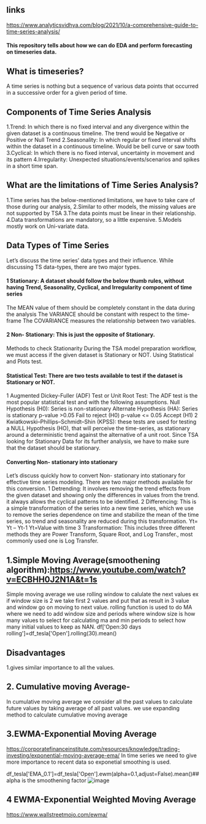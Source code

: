 ## links
https://www.analyticsvidhya.com/blog/2021/10/a-comprehensive-guide-to-time-series-analysis/

#### This repository tells about how we can do EDA and perform forecasting on timeseries data.
## What is timeseries?
A time series is nothing but a sequence of various data points that occurred in a successive order for a given period of time.
## Components of Time Series Analysis
1.Trend: In which there is no fixed interval and any divergence within the given dataset is a continuous timeline. The trend would be Negative or Positive or Null Trend
2.Seasonality: In which regular or fixed interval shifts within the dataset in a continuous timeline. Would be bell curve or saw tooth
3.Cyclical: In which there is no fixed interval, uncertainty in movement and its pattern
4.Irregularity: Unexpected situations/events/scenarios and spikes in a short time span.
## What are the limitations of Time Series Analysis?
1.Time series has the below-mentioned limitations, we have to take care of those during our analysis,
2.Similar to other models, the missing values are not supported by TSA
3.The data points must be linear in their relationship.
4.Data transformations are mandatory, so a little expensive.
5.Models mostly work on Uni-variate data.
## Data Types of Time Series
Let’s discuss the time series’ data types and their influence. While discussing TS data-types, there are two major types.
#### 1 Stationary: A dataset should follow the below thumb rules, without having Trend, Seasonality, Cyclical, and Irregularity component of time series
The MEAN value of them should be completely constant in the data during the analysis
The VARIANCE should be constant with respect to the time-frame
The COVARIANCE measures the relationship between two variables.
#### 2 Non- Stationary: This is just the opposite of Stationary.
Methods to check Stationarity 
During the TSA model preparation workflow, we must access if the given dataset is Stationary or NOT. Using Statistical and Plots test.
#### Statistical Test: There are two tests available to test if the dataset is Stationary or NOT.
1 Augmented Dickey-Fuller (ADF) Test or Unit Root Test: The ADF test is the most popular statistical test and with the following assumptions.
Null Hypothesis (H0): Series is non-stationary
Alternate Hypothesis (HA): Series is stationary
p-value >0.05 Fail to reject (H0)
p-value <= 0.05 Accept (H1)
2 Kwiatkowski–Phillips–Schmidt–Shin (KPSS): these tests are used for testing a NULL Hypothesis (HO), that will perceive the time-series, as stationary around a deterministic trend against the alternative of a unit root. Since TSA looking for Stationary Data for its further analysis, we have to make sure that the dataset should be stationary.
#### Converting Non- stationary into stationary
Let’s discuss quickly how to convert Non- stationary into stationary for effective time series modeling. There are two major methods available for this conversion.
1 Detrending: It involves removing the trend effects from the given dataset and showing only the differences in values from the trend. it always allows the cyclical patterns to be identified.
2 Differencing: This is a simple transformation of the series into a new time series, which we use to remove the series dependence on time and stabilize the mean of the time series, so trend and seasonality are reduced during this transformation.
Yt= Yt – Yt-1
Yt=Value with time
3 Transformation: This includes three different methods they are Power Transform, Square Root, and Log Transfer., most commonly used one is Log Transfer.

## 1.Simple Moving Average(smoothening algorithm):https://www.youtube.com/watch?v=ECBHH0J2N1A&t=1s
Simple moving average we use rolling window to calulate the next values ex if window size is 2 we take first 2 values and put that as result in 3 value and window go on moving to next value.
rolling function is used to do MA where we need to add window size and periods where window size is how many values to select for calculating ma and min periods to select how many initial values to keep as NAN.
df['Open:30 days rolling']=df_tesla['Open'].rolling(30).mean()
## Disadvantages
1.gives similar importance to all the values.
## 2. Cumulative moving Average-
In cumulative moving average we consider all the past values to calculate future values by taking average of all past values.
we use expanding method to calculate cumulative moving average
## 3.EWMA-Exponential Moving Average
https://corporatefinanceinstitute.com/resources/knowledge/trading-investing/exponential-moving-average-ema/
In time series we need to give more importance to recent data so exponetial smoothing is used.

df_tesla['EMA_0.1']=df_tesla['Open'].ewm(alpha=0.1,adjust=False).mean()##alpha is the smoothening factor
![image](https://user-images.githubusercontent.com/86820581/185751868-43339541-3293-4ddb-a1b3-f373af90edb8.png)

## 4 EWMA-Exponential Weighted Moving Average
https://www.wallstreetmojo.com/ewma/


